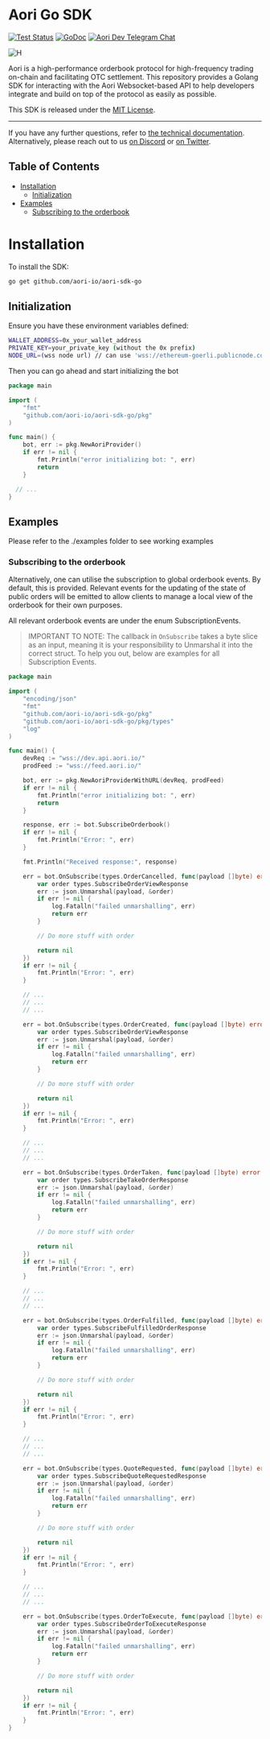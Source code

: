 # Aori Go SDK

[![Test Status](https://github.com/aori-io/aori-sdk-go/actions/workflows/build.yml/badge.svg)](https://github.com/aori-io/aori-sdk-go/actions)
[![GoDoc](https://img.shields.io/static/v1?label=godoc&message=reference&color=blue)](https://pkg.go.dev/github.com/aori-io/aori-sdk-go/)
[![Aori Dev Telegram Chat][tg-badge]][tg-link]

[tg-badge]: https://img.shields.io/endpoint?url=https%3A%2F%2Ftg.sumanjay.workers.dev%2F%2Bdvbw0fIyS-llMmI0&logo=telegram&color=neon
[tg-link]: https://t.me/+dvbw0fIyS-llMmI0

![H](assets/aori.svg)

Aori is a high-performance orderbook protocol for high-frequency trading on-chain and facilitating OTC settlement. This repository provides a Golang SDK for interacting with the Aori Websocket-based API to help developers integrate and build on top of the protocol as easily as possible.

This SDK is released under the [MIT License](LICENSE).

---

If you have any further questions, refer to [the technical documentation](https://www.aori.io/developers). Alternatively, please reach out to us [on Discord](https://discord.gg/K37wkh2ZfR) or [on Twitter](https://twitter.com/aori_io).

## Table of Contents

- [Installation](#installation)
  - [Initialization](#initialization)
- [Examples](#examples)
  - [Subscribing to the orderbook](#subscribing-to-the-orderbook)

# Installation

To install the SDK:

```bash
go get github.com/aori-io/aori-sdk-go
```

## Initialization

Ensure you have these environment variables defined:

```bash
WALLET_ADDRESS=0x_your_wallet_address
PRIVATE_KEY=your_private_key (without the 0x prefix)
NODE_URL=(wss node url) // can use 'wss://ethereum-goerli.publicnode.com' for example //
```

Then you can go ahead and start initializing the bot

```go
package main

import (
	"fmt"
	"github.com/aori-io/aori-sdk-go/pkg"
)

func main() {
	bot, err := pkg.NewAoriProvider()
	if err != nil {
		fmt.Println("error initializing bot: ", err)
		return
	}

  // ...
}
```

## Examples

Please refer to the ./examples folder to see working examples

### Subscribing to the orderbook

Alternatively, one can utilise the subscription to global orderbook events. By default, this is provided. Relevant events for the updating of the state of public orders will be emitted to allow clients to manage a local view of the orderbook for their own purposes.

All relevant orderbook events are under the enum SubscriptionEvents.

> IMPORTANT TO NOTE: The callback in `OnSubscribe` takes a byte slice as an input, meaning it is your responsibility to Unmarshal it into the correct struct. To help you out, below are examples for all Subscription Events.

```go
package main

import (
	"encoding/json"
	"fmt"
	"github.com/aori-io/aori-sdk-go/pkg"
	"github.com/aori-io/aori-sdk-go/pkg/types"
	"log"
)

func main() {
	devReq := "wss://dev.api.aori.io/"
	prodFeed := "wss://feed.aori.io/"

	bot, err := pkg.NewAoriProviderWithURL(devReq, prodFeed)
	if err != nil {
		fmt.Println("error initializing bot: ", err)
		return
	}

	response, err := bot.SubscribeOrderbook()
	if err != nil {
		fmt.Println("Error: ", err)
	}

	fmt.Println("Received response:", response)

	err = bot.OnSubscribe(types.OrderCancelled, func(payload []byte) error {
		var order types.SubscribeOrderViewResponse
		err := json.Unmarshal(payload, &order)
		if err != nil {
			log.Fatalln("failed unmarshalling", err)
			return err
		}

		// Do more stuff with order

		return nil
	})
	if err != nil {
		fmt.Println("Error: ", err)
	}

	// ...
	// ...
	// ...

	err = bot.OnSubscribe(types.OrderCreated, func(payload []byte) error {
		var order types.SubscribeOrderViewResponse
		err := json.Unmarshal(payload, &order)
		if err != nil {
			log.Fatalln("failed unmarshalling", err)
			return err
		}

		// Do more stuff with order

		return nil
	})
	if err != nil {
		fmt.Println("Error: ", err)
	}

	// ...
	// ...
	// ...

	err = bot.OnSubscribe(types.OrderTaken, func(payload []byte) error {
		var order types.SubscribeTakeOrderResponse
		err := json.Unmarshal(payload, &order)
		if err != nil {
			log.Fatalln("failed unmarshalling", err)
			return err
		}

		// Do more stuff with order

		return nil
	})
	if err != nil {
		fmt.Println("Error: ", err)
	}

	// ...
	// ...
	// ...

	err = bot.OnSubscribe(types.OrderFulfilled, func(payload []byte) error {
		var order types.SubscribeFulfilledOrderResponse
		err := json.Unmarshal(payload, &order)
		if err != nil {
			log.Fatalln("failed unmarshalling", err)
			return err
		}

		// Do more stuff with order

		return nil
	})
	if err != nil {
		fmt.Println("Error: ", err)
	}

	// ...
	// ...
	// ...

	err = bot.OnSubscribe(types.QuoteRequested, func(payload []byte) error {
		var order types.SubscribeQuoteRequestedResponse
		err := json.Unmarshal(payload, &order)
		if err != nil {
			log.Fatalln("failed unmarshalling", err)
			return err
		}

		// Do more stuff with order

		return nil
	})
	if err != nil {
		fmt.Println("Error: ", err)
	}

	// ...
	// ...
	// ...

	err = bot.OnSubscribe(types.OrderToExecute, func(payload []byte) error {
		var order types.SubscribeOrderToExecuteResponse
		err := json.Unmarshal(payload, &order)
		if err != nil {
			log.Fatalln("failed unmarshalling", err)
			return err
		}

		// Do more stuff with order

		return nil
	})
	if err != nil {
		fmt.Println("Error: ", err)
	}
}

```
